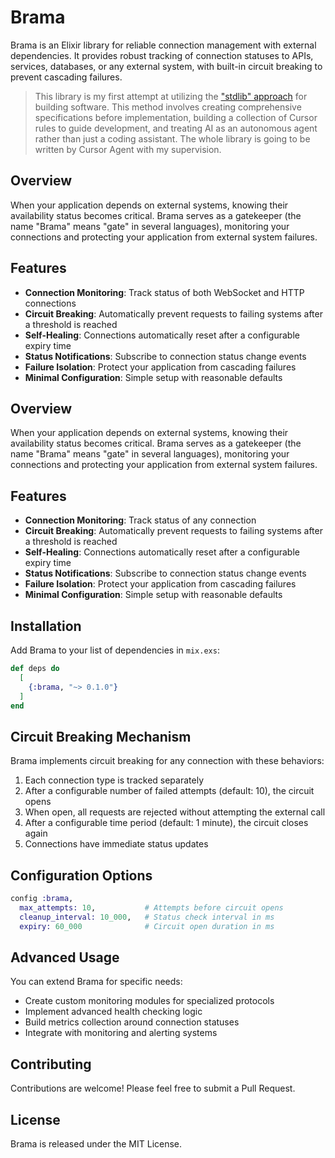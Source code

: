 # Brama

Brama is an Elixir library for reliable connection management with external dependencies. It provides robust tracking of connection statuses to APIs, services, databases, or any external system, with built-in circuit breaking to prevent cascading failures.

> This library is my first attempt at utilizing the ["stdlib" approach](https://ghuntley.com/stdlib/) for building software. This method involves creating comprehensive specifications before implementation, building a collection of Cursor rules to guide development, and treating AI as an autonomous agent rather than just a coding assistant. The whole library is going to be written by Cursor Agent with my supervision.

## Overview

When your application depends on external systems, knowing their availability status becomes critical. Brama serves as a gatekeeper (the name "Brama" means "gate" in several languages), monitoring your connections and protecting your application from external system failures.

## Features

- **Connection Monitoring**: Track status of both WebSocket and HTTP connections
- **Circuit Breaking**: Automatically prevent requests to failing systems after a threshold is reached
- **Self-Healing**: Connections automatically reset after a configurable expiry time
- **Status Notifications**: Subscribe to connection status change events
- **Failure Isolation**: Protect your application from cascading failures
- **Minimal Configuration**: Simple setup with reasonable defaults

## Overview

When your application depends on external systems, knowing their availability status becomes critical. Brama serves as a gatekeeper (the name "Brama" means "gate" in several languages), monitoring your connections and protecting your application from external system failures.

## Features

- **Connection Monitoring**: Track status of any connection
- **Circuit Breaking**: Automatically prevent requests to failing systems after a threshold is reached
- **Self-Healing**: Connections automatically reset after a configurable expiry time
- **Status Notifications**: Subscribe to connection status change events
- **Failure Isolation**: Protect your application from cascading failures
- **Minimal Configuration**: Simple setup with reasonable defaults

## Installation

Add Brama to your list of dependencies in `mix.exs`:

```elixir
def deps do
  [
    {:brama, "~> 0.1.0"}
  ]
end
```
## Circuit Breaking Mechanism

Brama implements circuit breaking for any connection with these behaviors:

1. Each connection type is tracked separately
2. After a configurable number of failed attempts (default: 10), the circuit opens
3. When open, all requests are rejected without attempting the external call
4. After a configurable time period (default: 1 minute), the circuit closes again
5. Connections have immediate status updates

## Configuration Options

```elixir
config :brama,
  max_attempts: 10,           # Attempts before circuit opens
  cleanup_interval: 10_000,   # Status check interval in ms
  expiry: 60_000              # Circuit open duration in ms
```

## Advanced Usage

You can extend Brama for specific needs:

- Create custom monitoring modules for specialized protocols
- Implement advanced health checking logic
- Build metrics collection around connection statuses
- Integrate with monitoring and alerting systems

## Contributing

Contributions are welcome! Please feel free to submit a Pull Request.

## License

Brama is released under the MIT License.